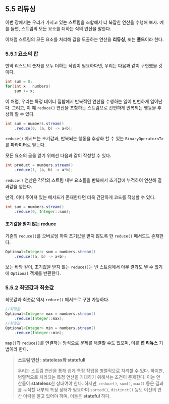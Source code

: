 ## 5.5 리듀싱

이번 장에서는 우리가 가지고 있는 스트림을 조합해서 더 복잡한 연산을 수행해 보자.
예를 들면, 스트림의 모든 요소를 더하는 식의 연산을 말한다.

이처럼 스트림의 모든 요소를 처리해 값을 도출하는 연산을 **리듀싱**, 또는 **폴드**이라 한다.

### 5.5.1 요소의 합

만약 리스트의 숫자를 모두 더하는 작업이 필요하다면, 우리는 다음과 같이 구현했을 것이다.
```java
int sum = 0;
for(int x : numbers)
	sum += x;
```

이 처럼, 우리는 특정 데이터 집합에서 반복적인 연산을 수행하는 일이 빈번하게 일어난다. 그리고, 이 떄 `reduce()` 연산을 포함하는 스트림으로 간편하게 반복되는 행동을 추상화 할 수 있다.

```java
int sum = numbers.stream()
	.reduce(0, (a, b) -> a+b);
```

`reduce()` 메서드는 초기값과, 반복되는 행동을 추상화 할 수 있는 `BinaryOperator<T>`를 파라미터로 받는다.

모든 요소의 곱을 얻기 위해선 다음과 같이 작성할 수 있다.
```java
int product = numbers.stream()
	.reduce(1, (a, b) -> a*b);
```

`reduce()` 연산은 각각의 스트림 내부 요소들을 반복해서 초기값에 누적하여 연산해 결과값을 얻는다.

만약, 이미 주어져 있는 메서드가 존재한다면 더욱 간단하게 코드를 작성할 수 있다.
```java
int sum = numbers.stream()
	.reduce(0, Integer::sum);
```

#### 초기값을 받지 않는 reduce

기존의 `reduce()`를 오버로딩 하여 초기값을 받지 않도록 한 `reduce()` 메서드도 존재한다. 
```java
Optional<Integer> sum = numbers.stream()
	.reduce((a, b) -> a+b);
```

보는 바와 같이, 초기값을 받지 않는 `reduce()`는 빈 스트림에서 아무 결과도 낼 수 없기에 `Optional` 객체를 반환한다.

### 5.5.2 최댓값과 최솟값

최댓값과 최솟값 역시 `reduce()` 메서드로 구현 가능하다.

```java
//최댓값
Optional<Integer> max = numbers.stream()
	.reduce(Integer::max);
//최솟값
Optional<Integer> min = numbers.stream()
	.reduce(Integer::min);
```

`map()`과 `reduce()`를 연결하는 방식으로 문제를 해결할 수도 있으며, 이를 **맵 리듀스** 기법이라 한다.

>**스트림 연산 : stateless와 statefull**
>
>우리는 스트림 연산을 통해 쉽게 특정 작업을 병렬적으로 처리할 수 있다.
>하지만, 병렬적으로 처리되는 특정 연산을 기대하기 위해서는 조건이 존재한다. 이는 연산들이 **stateless**한 상태여야 한다.
>하지만, `reduce()`, `sum()`, `max()` 등은 결과를 누적할 내부의 특정 상태가 필요하며 `sorted()`, `distinct()` 등도 이전의 연산 이력을 알고 있어야 하며, 이들은 **stateful** 하다.


